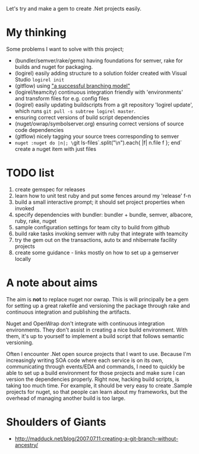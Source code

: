 ﻿Let's try and make a gem to create .Net projects easily.

My thinking
===========

Some problems I want to solve with this project;

 * (bundler/semver/rake/gems)		having foundations for semver, rake for builds and nuget for packaging. 
 * (logirel) 						easily adding structure to a solution folder created with Visual Studio `logirel init`
 * (gitflow)						using ["a successful branching model"](http://nvie.com/posts/a-successful-git-branching-model/)
 * (logirel/teamcity)				continuous integration friendly with 'environments' and transform files for e.g. config files
 * (logirel)						easily updating buildscripts from a git repository 'logirel update', which runs `git pull -s subtree logirel master`.
 * ensuring correct versions of build script dependencies
 * (nuget/owrap/symbolserver.org)	ensuring correct versions of source code dependencies
 * (gitflow)						nicely tagging your source trees corresponding to semver
 * `nuget :nuget do |n|; \`git ls-files\`.split("\n").each{ |f| n.file f }; end` create a nuget item with just files

TODO list
=========

 1. create gemspec for releases
 1. learn how to unit test ruby and put some fences around my 'release' f-n
 1. build a small interactive prompt; it should set project properties when invoked
 1. specify dependencies with bundler: bundler + bundle, semver, albacore, ruby, rake, nuget
 1. sample configuration settings for team city to build from github
 1. build rake tasks invoking semver with ruby that integrate with teamcity
 1. try the gem out on the transactions, auto tx and nhibernate facility projects
 1. create some guidance - links mostly on how to set up a gemserver locally

A note about aims
=================

The aim is **not** to replace nuget nor owrap. This is will principally be a gem for setting up a great
rakefile and versioning the package through rake and continuous integration and publishing the artifacts.

Nuget and OpenWrap don't integrate with continuous integration environments. They don't assist in creating
a nice build environment. With them, it's up to yourself to implement a build script that follows semantic
versioning.

Often I encounter .Net open source projects that I want to use. Because I'm increasingly writing SOA code
where each service is on its own, communicating through events/EDA and commands, I need to quickly
be able to set up a build environment for those projects and make sure I can version the dependencies
properly. Right now, hacking build scripts, is taking too much time. For example, it should be very
easy to create .Sample projects for nuget, so that people can learn about my frameworks, but the overhead
of managing another build is too large.

Shoulders of Giants
===================
 * http://madduck.net/blog/2007.07.11:creating-a-git-branch-without-ancestry/